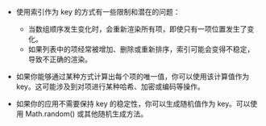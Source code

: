 + 使用索引作为 key 的方式有一些限制和潜在的问题：

    - 当数组顺序发生变化时，会重新渲染所有项，即使只有一项位置发生了变化。
    - 如果列表中的项经常被增加、删除或重新排序，索引可能会变得不稳定，导致不正确的渲染。
+ 如果你能够通过某种方式计算出每个项的唯一值，你可以使用该计算值作为 key。这可能涉及到对项进行某种哈希、加密或编码等操作。
+ 如果你的应用不需要保持 key 的稳定性，你可以生成随机值作为 key。可以使用 Math.random() 或其他随机生成方法。